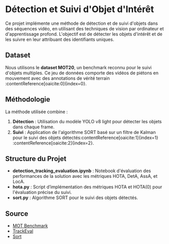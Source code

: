 # Détection et Suivi d'Objet d'Intérêt

Ce projet implémente une méthode de détection et de suivi d'objets dans des séquences vidéo, en utilisant des techniques de vision par ordinateur et d'apprentissage profond. L'objectif est de détecter les objets d'intérêt et de les suivre en leur attribuant des identifiants uniques.

## Dataset

Nous utilisons le **dataset MOT20**, un benchmark reconnu pour le suivi d'objets multiples. Ce jeu de données comporte des vidéos de piétons en mouvement avec des annotations de vérité terrain&#8203;:contentReference[oaicite:0]{index=0}.

## Méthodologie

La méthode utilisée combine :

1. **Détection** : Utilisation du modèle YOLO v8 light pour détecter les objets dans chaque frame.
2. **Suivi** : Application de l'algorithme SORT basé sur un filtre de Kalman pour le suivi des objets détectés&#8203;:contentReference[oaicite:1]{index=1}&#8203;:contentReference[oaicite:2]{index=2}.


## Structure du Projet

- **detection_tracking_evaluation.ipynb** : Notebook d'évaluation des performances de la solution avec les métriques HOTA, DetA, AssA, et LocA.
- **hota.py** : Script d’implémentation des métriques HOTA et HOTA(0) pour l'évaluation précise du suivi.
- **sort.py** : Algorithme SORT pour le suivi des objets détectés.

## Source

- [MOT Benchmark](https://motchallenge.net/)
- [TrackEval](https://github.com/JonathonLuiten/TrackEval)
- [Sort](https://github.com/abewley/sort)
